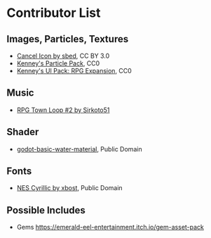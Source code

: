 # Contributor List

## Images, Particles, Textures

* [Cancel Icon by sbed](http://opengameart.org/content/95-game-icons), CC BY 3.0
* [Kenney's Particle Pack](https://www.kenney.nl/assets/particle-pack), CC0
* [Kenney's UI Pack: RPG Expansion](https://www.kenney.nl/assets/ui-pack-rpg-expansion), CC0

## Music

* [RPG Town Loop #2 by Sirkoto51](https://freesound.org/people/Sirkoto51/sounds/349179/)

## Shader

* [godot-basic-water-material](https://github.com/Maujoe/godot-basic-water-material), Public Domain

## Fonts

* [NES Cyrillic by xbost](http://www.pentacom.jp/pentacom/bitfontmaker2/gallery/?id=234), Public Domain

## Possible Includes

* Gems https://emerald-eel-entertainment.itch.io/gem-asset-pack